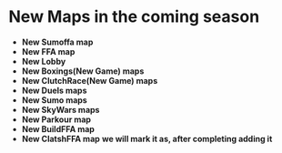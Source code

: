 # New Maps in the coming season
- **New Sumoffa map**
- **New FFA map**
- **New Lobby**
- **New Boxings(New Game) maps**
- **New ClutchRace(New Game) maps**
- **New Duels maps**
- **New Sumo  maps**
- **New SkyWars maps**
- **New Parkour map**
- **New BuildFFA map**
- **New ClatshFFA map**
__we will mark it as, after completing adding it__